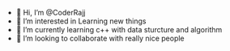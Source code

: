 - 👋 Hi, I’m @CoderRajj
- 👀 I’m interested in Learning new things
- 🌱 I’m currently learning c++ with data sturcture and algorithm
- 💞️ I’m looking to collaborate with really nice people 


<!---
CoderRajj/CoderRajj is a ✨ special ✨ repository because its `README.md` (this file) appears on your GitHub profile.
You can click the Preview link to take a look at your changes.
--->
